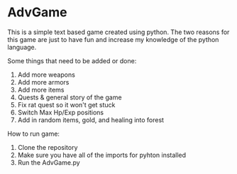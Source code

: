 # AdvGame
This is a simple text based game created using python. The two reasons for this game are just to have fun and increase my knowledge of the python language.

Some things that need to be added or done:
1. Add more weapons
2. Add more armors
3. Add more items
4. Quests & general story of the game
5. Fix rat quest so it won't get stuck
6. Switch Max Hp/Exp positions
7. Add in random items, gold, and healing into forest

How to run game:
1. Clone the repository
2. Make sure you have all of the imports for pyhton installed
3. Run the AdvGame.py
